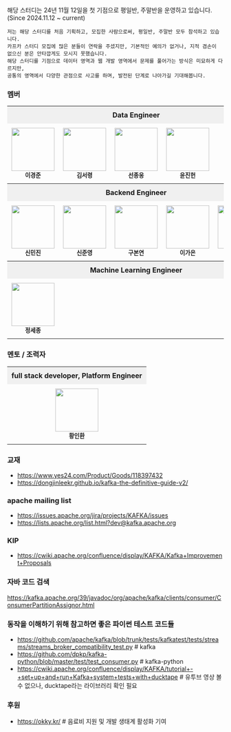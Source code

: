 
해당 스터디는 24년 11월 12일을 첫 기점으로 평일반, 주말반을 운영하고 있습니다. (Since 2024.11.12 ~ current)

```
저는 해당 스터디를 처음 기획하고, 모집한 사람으로써, 평일반, 주말반 모두 참석하고 있습니다.
카프카 스터디 모집에 많은 분들이 연락을 주셨지만, 기본적인 예의가 없거나, 지적 겸손이 없으신 분은 안타깝게도 모시지 못했습니다.
해당 스터디를 기점으로 데이터 영역과 웹 개발 영역에서 문제를 풀어가는 방식은 미묘하게 다르지만,
공통의 영역에서 다양한 관점으로 사고를 하며, 발전된 단계로 나아가길 기대해봅니다.
```

### 멤버 

<table style="width: 100%; border-collapse: collapse; table-layout: fixed;">
  <!-- DE -->
  <tr>
    <th colspan="5" align="center" style="background-color: #f0f0f0; padding: 10px;">Data Engineer</th>
  </tr>
  <tr>
    <td align="center" style="padding: 10px; width: 25%;">
      <img src="https://avatars.githubusercontent.com/u/45473846?v=4" width="100px;" alt=""/><br /><sub><b>이경준</b></sub>
    </td>
    <td align="center" style="padding: 10px; width: 25%;">
      <img src="https://avatars.githubusercontent.com/u/101075173?v=4" width="100px;" alt=""/><br /><sub><b>김서령</b></sub>
    </td>
    <td align="center" style="padding: 10px; width: 25%;">
      <img src="https://avatars.githubusercontent.com/u/70940112?v=4" width="100px;" alt=""/><br /><sub><b>선종웅</b></sub>
    </td>
    <td align="center" style="padding: 10px; width: 25%;">
      <img src="https://avatars.githubusercontent.com/u/37974827?v=4" width="100px;" alt=""/><br /><sub><b>윤진헌</b></sub>
    </td>
  </tr>

  <!-- BE -->
  <tr>
    <th colspan="5" align="center" style="background-color: #f0f0f0; padding: 10px;">Backend Engineer</th>
  </tr>
  <tr>
    <td align="center" style="padding: 10px; width: 20%;">
      <img src="https://avatars.githubusercontent.com/u/76575966?v=4" width="100px;" alt=""/><br /><sub><b>신민진</b></sub>
    </td>
    <td align="center" style="padding: 10px; width: 20%;">
      <img src="https://avatars.githubusercontent.com/u/70463212?v=4" width="100px;" alt=""/><br /><sub><b>신준영</b></sub>
    </td>
    <td align="center" style="padding: 10px; width: 20%;">
      <img src="https://avatars.githubusercontent.com/u/81090215?v=4" width="100px;" alt=""/><br /><sub><b>구본연</b></sub>
    </td>
    <td align="center" style="padding: 10px; width: 20%;">
      <img src="https://avatars.githubusercontent.com/u/165174659?v=4" width="100px;" alt=""/><br /><sub><b>이가은</b></sub>
    </td>
    <td align="center" style="padding: 10px; width: 20%;">
      <img src="https://avatars.githubusercontent.com/u/45930454?v=4" width="100px;" alt=""/><br /><sub><b>박창현</b></sub>
    </td>
  </tr>

  <!-- ML -->
  <tr>
    <th colspan="5" align="center" style="background-color: #f0f0f0; padding: 10px;">Machine Learning Engineer</th>
  </tr>
  <tr>
    <td align="center" style="padding: 10px; width: 100%;">
      <img src="https://avatars.githubusercontent.com/u/37677446?v=4" width="100px;" alt=""/><br /><sub><b>정세종</b></sub>
    </td>
  </tr>
</table>

### 멘토 / 조력자  

<table style="width: 100%; border-collapse: collapse; table-layout: fixed;">
  <!-- DE -->
  <tr>
    <th colspan="5" align="center" style="background-color: #f0f0f0; padding: 10px;">full stack developer, Platform Engineer</th>
  </tr>
  <tr>
    <td align="center" style="padding: 10px; width: 100%;">
      <img src="https://avatars.githubusercontent.com/u/5661904?v=4" width="100px;" alt=""/><br /><sub><b>황인환</b></sub>
    </td>
  </tr>
</table>


### 교재
- https://www.yes24.com/Product/Goods/118397432
- https://dongjinleekr.github.io/kafka-the-definitive-guide-v2/


### apache mailing list
- https://issues.apache.org/jira/projects/KAFKA/issues
- https://lists.apache.org/list.html?dev@kafka.apache.org

### KIP
- https://cwiki.apache.org/confluence/display/KAFKA/Kafka+Improvement+Proposals


### 자바 코드 검색
https://kafka.apache.org/39/javadoc/org/apache/kafka/clients/consumer/ConsumerPartitionAssignor.html

### 동작을 이해하기 위해 참고하면 좋은 파이썬 테스트 코드들
- https://github.com/apache/kafka/blob/trunk/tests/kafkatest/tests/streams/streams_broker_compatibility_test.py  # kafka
- https://github.com/dpkp/kafka-python/blob/master/test/test_consumer.py  # kafka-python
- https://cwiki.apache.org/confluence/display/KAFKA/tutorial+-+set+up+and+run+Kafka+system+tests+with+ducktape  # 유투브 영상 볼수 없으나, ducktape라는 라이브러리 확인 필요


### 후원
- https://okky.kr/  # 음료비 지원 및 개발 생태계 활성화 기여
